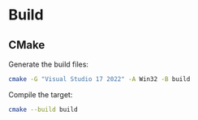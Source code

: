 # Build

## CMake

Generate the build files:
```bash
cmake -G "Visual Studio 17 2022" -A Win32 -B build
```

Compile the target:
```bash
cmake --build build
```
